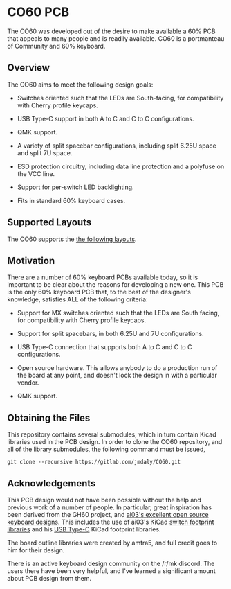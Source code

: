 # CO60 PCB

The CO60 was developed out of the desire to make available a 60% PCB
that appeals to many people and is readily available. CO60 is a
portmanteau of Community and 60% keyboard.

## Overview

The CO60 aims to meet the following design goals:

* Switches oriented such that the LEDs are South-facing, for
  compatibility with Cherry profile keycaps.

* USB Type-C support in both A to C and C to C configurations.

* QMK support.

* A variety of split spacebar configurations, including split 6.25U
  space and split 7U space.

* ESD protection circuitry, including data line protection and a
  polyfuse on the VCC line.

* Support for per-switch LED backlighting.

* Fits in standard 60% keyboard cases.

## Supported Layouts

The CO60 supports the [the following layouts](http://www.keyboard-layout-editor.com/#/gists/b488496b3a71c8192113c07e298be340).

## Motivation

There are a number of 60% keyboard PCBs available today, so it is important to
be clear about the reasons for developing a new one. This PCB is the only 60%
keyboard PCB that, to the best of the designer's knowledge, satisfies ALL of
the following criteria:

* Support for MX switches oriented such that the LEDs are South
  facing, for compatibility with Cherry profile keycaps.

* Support for split spacebars, in both 6.25U and 7U configurations.

* USB Type-C connection that supports both A to C and C to C
  configurations.

* Open source hardware. This allows anybody to do a production run of the board
  at any point, and doesn't lock the design in with a particular vendor.

* QMK support.

## Obtaining the Files

This repository contains several submodules, which in turn contain
Kicad libraries used in the PCB design. In order to clone the CO60
repository, and all of the library submodules, the following command
must be issued,

```
git clone --recursive https://gitlab.com/jmdaly/CO60.git
```

## Acknowledgements

This PCB design would not have been possible without the help and
previous work of a number of people. In particular, great inspiration
has been derived from the GH60 project, and [ai03's excellent open
source keyboard designs](https://github.com/ai03-2725). This includes
the use of ai03's KiCad [switch footprint
libraries](https://github.com/ai03-2725/MX_Alps_Hybrid.pretty) and his
[USB Type-C](https://github.com/ai03-2725/Type-C.pretty) KiCad
footprint libraries.

The board outline libraries were created by amtra5, and full credit
goes to him for their design.

There is an active keyboard design community on the /r/mk discord. The
users there have been very helpful, and I've learned a significant
amount about PCB design from them.

